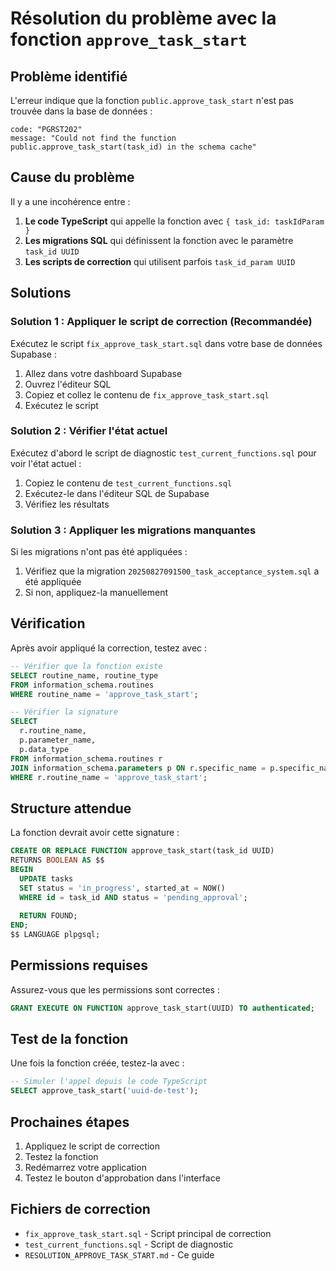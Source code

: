 # Résolution du problème avec la fonction `approve_task_start`

## Problème identifié

L'erreur indique que la fonction `public.approve_task_start` n'est pas trouvée dans la base de données :

```
code: "PGRST202"
message: "Could not find the function public.approve_task_start(task_id) in the schema cache"
```

## Cause du problème

Il y a une incohérence entre :
1. **Le code TypeScript** qui appelle la fonction avec `{ task_id: taskIdParam }`
2. **Les migrations SQL** qui définissent la fonction avec le paramètre `task_id UUID`
3. **Les scripts de correction** qui utilisent parfois `task_id_param UUID`

## Solutions

### Solution 1 : Appliquer le script de correction (Recommandée)

Exécutez le script `fix_approve_task_start.sql` dans votre base de données Supabase :

1. Allez dans votre dashboard Supabase
2. Ouvrez l'éditeur SQL
3. Copiez et collez le contenu de `fix_approve_task_start.sql`
4. Exécutez le script

### Solution 2 : Vérifier l'état actuel

Exécutez d'abord le script de diagnostic `test_current_functions.sql` pour voir l'état actuel :

1. Copiez le contenu de `test_current_functions.sql`
2. Exécutez-le dans l'éditeur SQL de Supabase
3. Vérifiez les résultats

### Solution 3 : Appliquer les migrations manquantes

Si les migrations n'ont pas été appliquées :

1. Vérifiez que la migration `20250827091500_task_acceptance_system.sql` a été appliquée
2. Si non, appliquez-la manuellement

## Vérification

Après avoir appliqué la correction, testez avec :

```sql
-- Vérifier que la fonction existe
SELECT routine_name, routine_type 
FROM information_schema.routines 
WHERE routine_name = 'approve_task_start';

-- Vérifier la signature
SELECT 
  r.routine_name,
  p.parameter_name,
  p.data_type
FROM information_schema.routines r
JOIN information_schema.parameters p ON r.specific_name = p.specific_name
WHERE r.routine_name = 'approve_task_start';
```

## Structure attendue

La fonction devrait avoir cette signature :

```sql
CREATE OR REPLACE FUNCTION approve_task_start(task_id UUID)
RETURNS BOOLEAN AS $$
BEGIN
  UPDATE tasks 
  SET status = 'in_progress', started_at = NOW()
  WHERE id = task_id AND status = 'pending_approval';
  
  RETURN FOUND;
END;
$$ LANGUAGE plpgsql;
```

## Permissions requises

Assurez-vous que les permissions sont correctes :

```sql
GRANT EXECUTE ON FUNCTION approve_task_start(UUID) TO authenticated;
```

## Test de la fonction

Une fois la fonction créée, testez-la avec :

```sql
-- Simuler l'appel depuis le code TypeScript
SELECT approve_task_start('uuid-de-test');
```

## Prochaines étapes

1. Appliquez le script de correction
2. Testez la fonction
3. Redémarrez votre application
4. Testez le bouton d'approbation dans l'interface

## Fichiers de correction

- `fix_approve_task_start.sql` - Script principal de correction
- `test_current_functions.sql` - Script de diagnostic
- `RESOLUTION_APPROVE_TASK_START.md` - Ce guide

